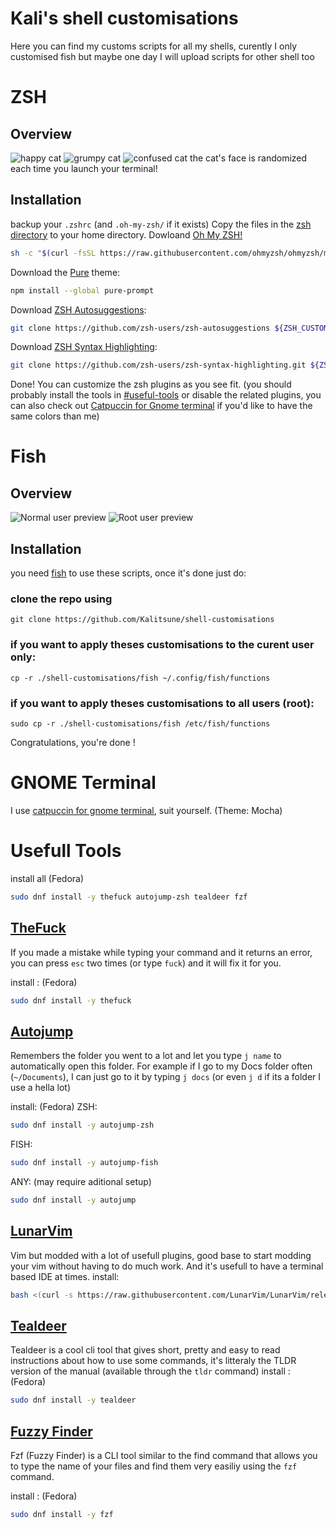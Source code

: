# Kali's shell customisations
Here you can find my customs scripts for all my shells, curently I only customised fish but maybe one day I will upload scripts for other shell too

# **ZSH**
## **Overview**
![happy cat](screens/zsh_happy_cat.png)
![grumpy cat](screens/zsh_grumpy_cat.png)
![confused cat](screens/zsh_confused_cat.png)
the cat's face is randomized each time you launch your terminal!
## **Installation**
backup your `.zshrc` (and `.oh-my-zsh/` if it exists)
Copy the files in the [zsh directory](zsh) to your home directory.
Dowloand [Oh My ZSH!](https://ohmyz.sh/#install)
```sh
sh -c "$(curl -fsSL https://raw.githubusercontent.com/ohmyzsh/ohmyzsh/master/tools/install.sh)"
```
Download the [Pure](https://github.com/sindresorhus/pure) theme:
```sh
npm install --global pure-prompt
```
Download [ZSH Autosuggestions](https://github.com/zsh-users/zsh-autosuggestions):
```sh
git clone https://github.com/zsh-users/zsh-autosuggestions ${ZSH_CUSTOM:-~/.oh-my-zsh/custom}/plugins/zsh-autosuggestions
```
Download [ZSH Syntax Highlighting](https://github.com/zsh-users/zsh-syntax-highlighting):
```sh
git clone https://github.com/zsh-users/zsh-syntax-highlighting.git ${ZSH_CUSTOM:-~/.oh-my-zsh/custom}/plugins/zsh-syntax-highlighting
```
Done! You can customize the zsh plugins as you see fit. (you should probably install the tools in [#useful-tools](#useful-tools) or disable the related plugins, you can also check out [Catpuccin for Gnome terminal](https://github.com/catppuccin/gnome-terminal) if you'd like to have the same colors than me)

# **Fish**
## **Overview**
![Normal user preview](screens/fish_normal_user.png)
![Root user preview](screens/fish_root_user.png)

## **Installation**
you need [fish](https://github.com/fish-shell/fish-shell) to use these scripts, once it's done just do:

### **clone the repo using**
`git clone https://github.com/Kalitsune/shell-customisations`
 
### if you want to apply theses customisations to **the curent user only**:
`cp -r ./shell-customisations/fish ~/.config/fish/functions`

### if you want to apply theses customisations to **all users (root)**:
`sudo cp -r ./shell-customisations/fish /etc/fish/functions`

Congratulations, you're done !

# **GNOME Terminal**
I use [catpuccin for gnome terminal](https://github.com/catppuccin/gnome-terminal), suit yourself. (Theme: Mocha)

# **Usefull Tools**
install all (Fedora)
```sh
sudo dnf install -y thefuck autojump-zsh tealdeer fzf
```
## [TheFuck](https://github.com/nvbn/thefuck)
If you made a mistake while typing your command and it returns an error, you can press `esc` two times (or type `fuck`) and it will fix it for you.

install : (Fedora)
```sh
sudo dnf install -y thefuck
```
## [Autojump](https://github.com/wting/autojump)
Remembers the folder you went to a lot and let you type `j name` to automatically open this folder.
For example if I go to my Docs folder often (`~/Documents`), I can just go to it by typing `j docs` (or even `j d` if its a folder I use a hella lot)

install: (Fedora)
ZSH:
```sh
sudo dnf install -y autojump-zsh
```
FISH:
```sh
sudo dnf install -y autojump-fish
```
ANY: (may require aditional setup)
```sh
sudo dnf install -y autojump
```

## [LunarVim](https://www.lunarvim.org/)
Vim but modded with a lot of usefull plugins, good base to start modding your vim without having to do much work. And it's usefull to have a terminal based IDE at times.
install:
```sh
bash <(curl -s https://raw.githubusercontent.com/LunarVim/LunarVim/release-1.3/neovim-0.9/utils/installer/install.sh)
```

## [Tealdeer](https://github.com/dbrgn/tealdeer)
Tealdeer is a cool cli tool that gives short, pretty and easy to read instructions about how to use some commands, it's litteraly the TLDR version of the manual (available through the `tldr` command)
install : (Fedora)
```sh
sudo dnf install -y tealdeer
```

## [Fuzzy Finder](https://github.com/junegunn/fzf)
Fzf (Fuzzy Finder) is a CLI tool similar to the find command that allows you to type the name of your files and find them very easiliy using the `fzf` command.

install : (Fedora)
```sh
sudo dnf install -y fzf
```
